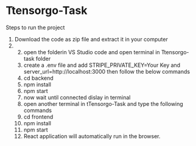 # Ttensorgo-Task
Steps to run the project
1. Download the code as zip file and extract it in your computer
3. 2. open the folderin VS Studio code and open terminal in Ttensorgo-task folder
   3. create a .env file and add STRIPE_PRIVATE_KEY=Your Key and server_url=http://localhost:3000 then follow the below commands
   4. cd backend
   5. npm install
   6. npm start
   7. now wait until connected dislay in terminal
   8. open another terminal in tTensorgo-Task and type the following commands
   9. cd frontend
   10. npm install
   11. npm start
   12. React application will automatically run in the browser.
